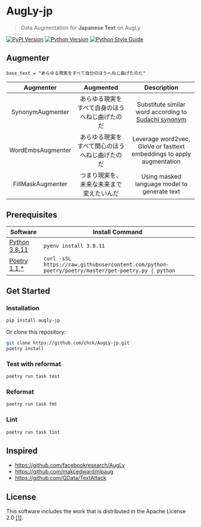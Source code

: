 # AugLy-jp
> Data Augmentation for **Japanese Text** on AugLy

[![PyPI Version][pypi-image]][pypi-url]
[![Python Version][python-image]][python-image]
[![Python Style Guide][black-image]][black-url]

## Augmenter
`base_text = "あらゆる現実をすべて自分のほうへねじ曲げたのだ"`

Augmenter | Augmented | Description
:---:|:---:|:---:
SynonymAugmenter|あらゆる現実をすべて自身のほうへねじ曲げたのだ|Substitute similar word according to [Sudachi synonym](https://github.com/WorksApplications/SudachiDict/blob/develop/docs/synonyms.md)
WordEmbsAugmenter|あらゆる現実をすべて関心のほうへねじ曲げたのだ|Leverage word2vec, GloVe or fasttext embeddings to apply augmentation
FillMaskAugmenter|つまり現実を、未来な未来まで変えたいんだ|Using masked language model to generate text

## Prerequisites
| Software                   | Install Command            |
|----------------------------|----------------------------|
| [Python 3.8.11][python]    | `pyenv install 3.8.11`     |
| [Poetry 1.1.*][poetry]     | `curl -sSL https://raw.githubusercontent.com/python-poetry/poetry/master/get-poetry.py \| python`|

[python]: https://www.python.org/downloads/release/python-3811/
[poetry]: https://python-poetry.org/

## Get Started
### Installation
```bash
pip install augly-jp
```

Or clone this repository:
```bash
git clone https://github.com/chck/AugLy-jp.git
poetry install
```

### Test with reformat
```bash
poetry run task test
```

### Reformat
```bash
poetry run task fmt
```

### Lint
```bash
poetry run task lint
```

## Inspired
- https://github.com/facebookresearch/AugLy
- https://github.com/makcedward/nlpaug
- https://github.com/QData/TextAttack

## License
This software includes the work that is distributed in the Apache License 2.0 [[1]][apache1-url].

[pypi-image]: https://badge.fury.io/py/augly-jp.svg
[pypi-url]: https://badge.fury.io/py/augly-jp
[python-image]: https://img.shields.io/pypi/pyversions/augly-jp.svg
[black-image]: https://img.shields.io/badge/code%20style-black-black
[black-url]: https://github.com/psf/black
[apache1-url]: https://github.com/cl-tohoku/bert-japanese/blob/v2.0/LICENSE
